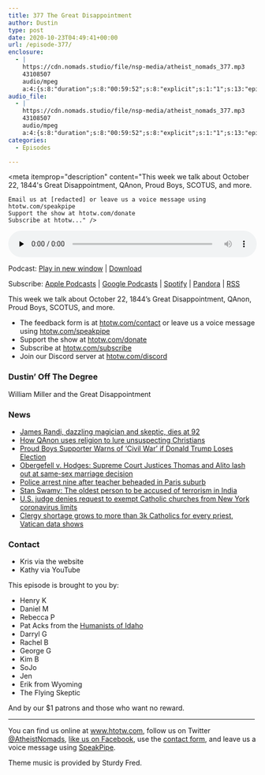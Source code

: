 ```yaml
---
title: 377 The Great Disappointment
author: Dustin
type: post
date: 2020-10-23T04:49:41+00:00
url: /episode-377/
enclosure:
  - |
    https://cdn.nomads.studio/file/nsp-media/atheist_nomads_377.mp3
    43108507
    audio/mpeg
    a:4:{s:8:"duration";s:8:"00:59:52";s:8:"explicit";s:1:"1";s:13:"episode_title";s:24:"The Great Disappointment";s:10:"episode_no";s:3:"377";}
audio_file:
  - |
    https://cdn.nomads.studio/file/nsp-media/atheist_nomads_377.mp3
    43108507
    audio/mpeg
    a:4:{s:8:"duration";s:8:"00:59:52";s:8:"explicit";s:1:"1";s:13:"episode_title";s:24:"The Great Disappointment";s:10:"episode_no";s:3:"377";}
categories:
  - Episodes

---
```

<div itemscope itemtype="http://schema.org/AudioObject">
  <meta itemprop="name" content="377 The Great Disappointment" />
  
  <meta itemprop="uploadDate" content="2020-10-22T22:49:41-06:00" />
  
  <meta itemprop="encodingFormat" content="audio/mpeg" />
  
  <meta itemprop="duration" content="PT59M52S" />
  
  <meta itemprop="description" content="This week we talk about October 22, 1844's Great Disappointment, QAnon, Proud Boys, SCOTUS, and more.



 	Email us at [redacted] or leave us a voice message using htotw.com/speakpipe
 	Support the show at htotw.com/donate
 	Subscribe at htotw..." />
  
  <meta itemprop="contentUrl" content="https://dts.podtrac.com/redirect.mp3/cdn.nomads.studio/file/nsp-media/atheist_nomads_377.mp3" />
  
  <meta itemprop="contentSize" content="41.1" />
  </p> 
  
  <div class="powerpress_player" id="powerpress_player_8640">
    <audio class="wp-audio-shortcode" id="audio-4599-384" preload="none" style="width: 100%;" controls="controls"><source type="audio/mpeg" src="https://dts.podtrac.com/redirect.mp3/cdn.nomads.studio/file/nsp-media/atheist_nomads_377.mp3?_=384" /><a href="https://dts.podtrac.com/redirect.mp3/cdn.nomads.studio/file/nsp-media/atheist_nomads_377.mp3">https://dts.podtrac.com/redirect.mp3/cdn.nomads.studio/file/nsp-media/atheist_nomads_377.mp3</a></audio>
  </div>
</div>

<p class="powerpress_links powerpress_links_mp3">
  Podcast: <a href="https://dts.podtrac.com/redirect.mp3/cdn.nomads.studio/file/nsp-media/atheist_nomads_377.mp3" class="powerpress_link_pinw" target="_blank" title="Play in new window" onclick="return powerpress_pinw('https://htotw.com/?powerpress_pinw=4599-podcast');" rel="nofollow">Play in new window</a> | <a href="https://dts.podtrac.com/redirect.mp3/cdn.nomads.studio/file/nsp-media/atheist_nomads_377.mp3" class="powerpress_link_d" title="Download" rel="nofollow" download="atheist_nomads_377.mp3">Download</a>
</p>

<p class="powerpress_links powerpress_subscribe_links">
  Subscribe: <a href="https://podcasts.apple.com/us/podcast/humanists-take-on-the-world/id530050098?mt=2&ls=1" class="powerpress_link_subscribe powerpress_link_subscribe_itunes" target="_blank" title="Subscribe on Apple Podcasts" rel="nofollow">Apple Podcasts</a> | <a href="https://www.google.com/podcasts?feed=aHR0cDovL2F0aGVpc3Rub21hZHMubGlic3luLmNvbS9yc3M%3D" class="powerpress_link_subscribe powerpress_link_subscribe_googleplay" target="_blank" title="Subscribe on Google Podcasts" rel="nofollow">Google Podcasts</a> | <a href="https://open.spotify.com/show/3LzK2xZGike6Tc1GEMtMbr?si=LieN9SNuTpq96smuaUsH8A" class="powerpress_link_subscribe powerpress_link_subscribe_spotify" target="_blank" title="Subscribe on Spotify" rel="nofollow">Spotify</a> | <a href="https://www.pandora.com/podcast/atheist-nomads/PC:10122?corr=62071012&part=ug" class="powerpress_link_subscribe powerpress_link_subscribe_pandora" target="_blank" title="Subscribe on Pandora" rel="nofollow">Pandora</a> | <a href="https://htotw.com/feed/podcast/" class="powerpress_link_subscribe powerpress_link_subscribe_rss" target="_blank" title="Subscribe via RSS" rel="nofollow">RSS</a>
</p>

This week we talk about October 22, 1844&#8217;s Great Disappointment, QAnon, Proud Boys, SCOTUS, and more.

<!--more-->

  * The feedback form is at [htotw.com/contact](https://htotw.com/contact) or leave us a voice message using <a href="https://htotw.com/speakpipe" target="_blank" rel="noopener noreferrer">htotw.com/speakpipe</a>
  * Support the show at <a href="https://htotw.com/donate" target="_blank" rel="payment noopener noreferrer">htotw.com/donate</a>
  * Subscribe at <a href="https://htotw.com/subscribe" target="_blank" rel="noopener noreferrer">htotw.com/subscribe</a>
  * Join our Discord server at <a href="https://htotw.com/discord" target="_blank" rel="noopener noreferrer">htotw.com/discord</a>

### Dustin’ Off The Degree

William Miller and the Great Disappointment

### News

  * [James Randi, dazzling magician and skeptic, dies at 92][1]
  * [How QAnon uses religion to lure unsuspecting Christians][2]
  * [Proud Boys Supporter Warns of ‘Civil War’ if Donald Trump Loses Election][3]
  * [Obergefell v. Hodges: Supreme Court Justices Thomas and Alito lash out at same-sex marriage decision][4]
  * [Police arrest nine after teacher beheaded in Paris suburb][5]
  * [Stan Swamy: The oldest person to be accused of terrorism in India][6]
  * [U.S. judge denies request to exempt Catholic churches from New York coronavirus limits][7]
  * [Clergy shortage grows to more than 3k Catholics for every priest, Vatican data shows][8]

### Contact

  * Kris via the website
  * Kathy via YouTube

This episode is brought to you by:

  * Henry K
  * Daniel M
  * Rebecca P
  * Pat Acks from the <a href="https://www.humanistsofidaho.org" target="_blank" rel="noopener noreferrer">Humanists of Idaho</a>
  * Darryl G
  * Rachel B
  * George G
  * Kim B
  * SoJo
  * Jen
  * Erik from Wyoming
  * The Flying Skeptic

And by our $1 patrons and those who want no reward.

<hr width="500" />

You can find us online at <a href="https://www.htotw.com/" target="_blank" rel="noopener noreferrer">www.htotw.com</a>, follow us on Twitter <a href="https://twitter.com/AtheistNomads" target="_blank" rel="noopener noreferrer">@AtheistNomads</a>, <a href="https://htotw.com/facebook" target="_blank" rel="noopener noreferrer">like us on Facebook</a>, use the [contact form](https://htotw.com/contact), and leave us a voice message using <a href="https://htotw.com/speakpipe" target="_blank" rel="noopener noreferrer">SpeakPipe</a>.

Theme music is provided by Sturdy Fred.

 [1]: https://www.sfgate.com/news/article/James-Randi-dazzling-magician-and-skeptic-dies-15665867.php
 [2]: https://www.cnn.com/2020/10/15/us/qanon-religion-churches/index.html
 [3]: https://www.newsweek.com/proud-boys-trump-civil-war-qanon-1538208
 [4]: https://www.cnn.com/2020/10/05/politics/clarence-thomas-samuel-alito/index.html
 [5]: https://www.aljazeera.com/news/2020/10/17/police-arrest-nine-after-teacher-beheaded-in-paris-suburb
 [6]: https://www.bbc.com/news/world-asia-india-54490554
 [7]: https://www.reuters.com/article/us-health-coronavirus-usa-new-york-idUSKBN27134U
 [8]: https://religionnews.com/2020/10/16/a-clergy-shortage-there-are-now-more-than-14k-catholics-for-every-priest-vatican-data-shows/